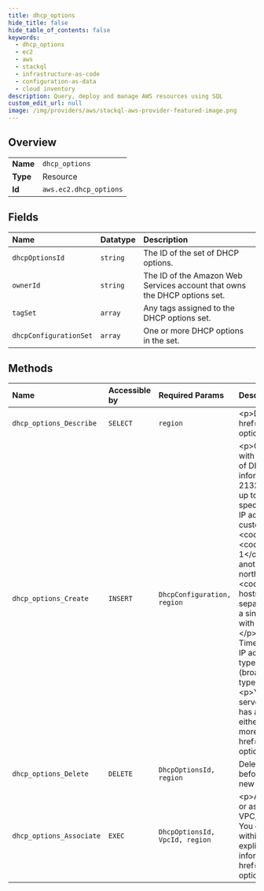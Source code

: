 ```yaml
---
title: dhcp_options
hide_title: false
hide_table_of_contents: false
keywords:
  - dhcp_options
  - ec2
  - aws    
  - stackql
  - infrastructure-as-code
  - configuration-as-data
  - cloud inventory
description: Query, deploy and manage AWS resources using SQL
custom_edit_url: null
image: /img/providers/aws/stackql-aws-provider-featured-image.png
---
```

  
    

## Overview
<table><tbody>
<tr><td><b>Name</b></td><td><code>dhcp_options</code></td></tr>
<tr><td><b>Type</b></td><td>Resource</td></tr>
<tr><td><b>Id</b></td><td><code>aws.ec2.dhcp_options</code></td></tr>
</tbody></table>

## Fields
| Name | Datatype | Description |
|:-----|:---------|:------------|
| `dhcpOptionsId` | `string` | The ID of the set of DHCP options. |
| `ownerId` | `string` | The ID of the Amazon Web Services account that owns the DHCP options set. |
| `tagSet` | `array` | Any tags assigned to the DHCP options set. |
| `dhcpConfigurationSet` | `array` | One or more DHCP options in the set. |
## Methods
| Name | Accessible by | Required Params | Description |
|:-----|:--------------|:----------------|:------------|
| `dhcp_options_Describe` | `SELECT` | `region` | &lt;p&gt;Describes one or more of your DHCP options sets.&lt;/p&gt; &lt;p&gt;For more information, see &lt;a href="https://docs.aws.amazon.com/vpc/latest/userguide/VPC_DHCP_Options.html"&gt;DHCP options sets&lt;/a&gt; in the &lt;i&gt;Amazon Virtual Private Cloud User Guide&lt;/i&gt;.&lt;/p&gt; |
| `dhcp_options_Create` | `INSERT` | `DhcpConfiguration, region` | &lt;p&gt;Creates a set of DHCP options for your VPC. After creating the set, you must associate it with the VPC, causing all existing and new instances that you launch in the VPC to use this set of DHCP options. The following are the individual DHCP options you can specify. For more information about the options, see &lt;a href="http://www.ietf.org/rfc/rfc2132.txt"&gt;RFC 2132&lt;/a&gt;.&lt;/p&gt; &lt;ul&gt; &lt;li&gt; &lt;p&gt; &lt;code&gt;domain-name-servers&lt;/code&gt; - The IP addresses of up to four domain name servers, or AmazonProvidedDNS. The default DHCP option set specifies AmazonProvidedDNS. If specifying more than one domain name server, specify the IP addresses in a single parameter, separated by commas. To have your instance receive a custom DNS hostname as specified in &lt;code&gt;domain-name&lt;/code&gt;, you must set &lt;code&gt;domain-name-servers&lt;/code&gt; to a custom DNS server.&lt;/p&gt; &lt;/li&gt; &lt;li&gt; &lt;p&gt; &lt;code&gt;domain-name&lt;/code&gt; - If you're using AmazonProvidedDNS in &lt;code&gt;us-east-1&lt;/code&gt;, specify &lt;code&gt;ec2.internal&lt;/code&gt;. If you're using AmazonProvidedDNS in another Region, specify &lt;code&gt;region.compute.internal&lt;/code&gt; (for example, &lt;code&gt;ap-northeast-1.compute.internal&lt;/code&gt;). Otherwise, specify a domain name (for example, &lt;code&gt;ExampleCompany.com&lt;/code&gt;). This value is used to complete unqualified DNS hostnames. &lt;b&gt;Important&lt;/b&gt;: Some Linux operating systems accept multiple domain names separated by spaces. However, Windows and other Linux operating systems treat the value as a single domain, which results in unexpected behavior. If your DHCP options set is associated with a VPC that has instances with multiple operating systems, specify only one domain name.&lt;/p&gt; &lt;/li&gt; &lt;li&gt; &lt;p&gt; &lt;code&gt;ntp-servers&lt;/code&gt; - The IP addresses of up to four Network Time Protocol (NTP) servers.&lt;/p&gt; &lt;/li&gt; &lt;li&gt; &lt;p&gt; &lt;code&gt;netbios-name-servers&lt;/code&gt; - The IP addresses of up to four NetBIOS name servers.&lt;/p&gt; &lt;/li&gt; &lt;li&gt; &lt;p&gt; &lt;code&gt;netbios-node-type&lt;/code&gt; - The NetBIOS node type (1, 2, 4, or 8). We recommend that you specify 2 (broadcast and multicast are not currently supported). For more information about these node types, see &lt;a href="http://www.ietf.org/rfc/rfc2132.txt"&gt;RFC 2132&lt;/a&gt;.&lt;/p&gt; &lt;/li&gt; &lt;/ul&gt; &lt;p&gt;Your VPC automatically starts out with a set of DHCP options that includes only a DNS server that we provide (AmazonProvidedDNS). If you create a set of options, and if your VPC has an internet gateway, make sure to set the &lt;code&gt;domain-name-servers&lt;/code&gt; option either to &lt;code&gt;AmazonProvidedDNS&lt;/code&gt; or to a domain name server of your choice. For more information, see &lt;a href="https://docs.aws.amazon.com/vpc/latest/userguide/VPC_DHCP_Options.html"&gt;DHCP options sets&lt;/a&gt; in the &lt;i&gt;Amazon Virtual Private Cloud User Guide&lt;/i&gt;.&lt;/p&gt; |
| `dhcp_options_Delete` | `DELETE` | `DhcpOptionsId, region` | Deletes the specified set of DHCP options. You must disassociate the set of DHCP options before you can delete it. You can disassociate the set of DHCP options by associating either a new set of options or the default set of options with the VPC. |
| `dhcp_options_Associate` | `EXEC` | `DhcpOptionsId, VpcId, region` | &lt;p&gt;Associates a set of DHCP options (that you've previously created) with the specified VPC, or associates no DHCP options with the VPC.&lt;/p&gt; &lt;p&gt;After you associate the options with the VPC, any existing instances and all new instances that you launch in that VPC use the options. You don't need to restart or relaunch the instances. They automatically pick up the changes within a few hours, depending on how frequently the instance renews its DHCP lease. You can explicitly renew the lease using the operating system on the instance.&lt;/p&gt; &lt;p&gt;For more information, see &lt;a href="https://docs.aws.amazon.com/vpc/latest/userguide/VPC_DHCP_Options.html"&gt;DHCP options sets&lt;/a&gt; in the &lt;i&gt;Amazon Virtual Private Cloud User Guide&lt;/i&gt;.&lt;/p&gt; |
